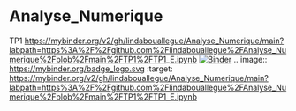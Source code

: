 # Analyse_Numerique
TP1 
https://mybinder.org/v2/gh/lindabouallegue/Analyse_Numerique/main?labpath=https%3A%2F%2Fgithub.com%2Flindabouallegue%2FAnalyse_Numerique%2Fblob%2Fmain%2FTP1%2FTP1_E.ipynb
[![Binder](https://mybinder.org/badge_logo.svg)](https://mybinder.org/v2/gh/lindabouallegue/Analyse_Numerique/main?labpath=https%3A%2F%2Fgithub.com%2Flindabouallegue%2FAnalyse_Numerique%2Fblob%2Fmain%2FTP1%2FTP1_E.ipynb)
.. image:: https://mybinder.org/badge_logo.svg
 :target: https://mybinder.org/v2/gh/lindabouallegue/Analyse_Numerique/main?labpath=https%3A%2F%2Fgithub.com%2Flindabouallegue%2FAnalyse_Numerique%2Fblob%2Fmain%2FTP1%2FTP1_E.ipynb

